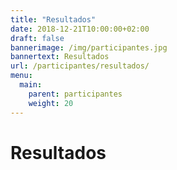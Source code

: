 ```yaml
---
title: "Resultados"
date: 2018-12-21T10:00:00+02:00
draft: false
bannerimage: /img/participantes.jpg
bannertext: Resultados
url: /participantes/resultados/
menu:
  main:
    parent: participantes
    weight: 20
---
```


# Resultados
